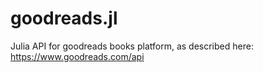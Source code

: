 # goodreads.jl
Julia API for goodreads books platform, as described here: https://www.goodreads.com/api 
